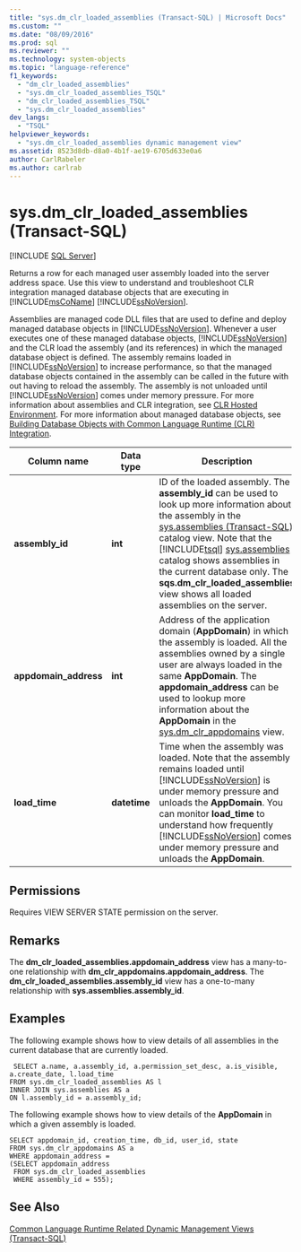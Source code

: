 ```yaml
---
title: "sys.dm_clr_loaded_assemblies (Transact-SQL) | Microsoft Docs"
ms.custom: ""
ms.date: "08/09/2016"
ms.prod: sql
ms.reviewer: ""
ms.technology: system-objects
ms.topic: "language-reference"
f1_keywords: 
  - "dm_clr_loaded_assemblies"
  - "sys.dm_clr_loaded_assemblies_TSQL"
  - "dm_clr_loaded_assemblies_TSQL"
  - "sys.dm_clr_loaded_assemblies"
dev_langs: 
  - "TSQL"
helpviewer_keywords: 
  - "sys.dm_clr_loaded_assemblies dynamic management view"
ms.assetid: 8523d8db-d8a0-4b1f-ae19-6705d633e0a6
author: CarlRabeler
ms.author: carlrab
---
```

# sys.dm_clr_loaded_assemblies (Transact-SQL)
[!INCLUDE [SQL Server](../../includes/applies-to-version/sqlserver.md)]

  Returns a row for each managed user assembly loaded into the server address space. Use this view to understand and troubleshoot CLR integration managed database objects that are executing in [!INCLUDE[msCoName](../../includes/msconame-md.md)] [!INCLUDE[ssNoVersion](../../includes/ssnoversion-md.md)].  
  
 Assemblies are managed code DLL files that are used to define and deploy managed database objects in [!INCLUDE[ssNoVersion](../../includes/ssnoversion-md.md)]. Whenever a user executes one of these managed database objects, [!INCLUDE[ssNoVersion](../../includes/ssnoversion-md.md)] and the CLR load the assembly (and its references) in which the managed database object is defined. The assembly remains loaded in [!INCLUDE[ssNoVersion](../../includes/ssnoversion-md.md)] to increase performance, so that the managed database objects contained in the assembly can be called in the future with out having to reload the assembly. The assembly is not unloaded until [!INCLUDE[ssNoVersion](../../includes/ssnoversion-md.md)] comes under memory pressure. For more information about assemblies and CLR integration, see [CLR Hosted Environment](../../relational-databases/clr-integration/clr-integration-architecture-clr-hosted-environment.md). For more information about managed database objects, see [Building Database Objects with Common Language Runtime &#40;CLR&#41; Integration](../../relational-databases/clr-integration/database-objects/building-database-objects-with-common-language-runtime-clr-integration.md).  

  
|Column name|Data type|Description|  
|-----------------|---------------|-----------------|  
|**assembly_id**|**int**|ID of the loaded assembly. The **assembly_id** can be used to look up more information about the assembly in the [sys.assemblies &#40;Transact-SQL&#41;](../../relational-databases/system-catalog-views/sys-assemblies-transact-sql.md) catalog view. Note that the [!INCLUDE[tsql](../../includes/tsql-md.md)] [sys.assemblies](../../relational-databases/system-catalog-views/sys-assemblies-transact-sql.md) catalog shows assemblies in the current database only. The **sqs.dm_clr_loaded_assemblies** view shows all loaded assemblies on the server.|  
|**appdomain_address**|**int**|Address of the application domain (**AppDomain**) in which the assembly is loaded. All the assemblies owned by a single user are always loaded in the same **AppDomain**. The **appdomain_address** can be used to lookup more information about the **AppDomain** in the [sys.dm_clr_appdomains](../../relational-databases/system-dynamic-management-views/sys-dm-clr-appdomains-transact-sql.md) view.|  
|**load_time**|**datetime**|Time when the assembly was loaded. Note that the assembly remains loaded until [!INCLUDE[ssNoVersion](../../includes/ssnoversion-md.md)] is under memory pressure and unloads the **AppDomain**. You can monitor **load_time** to understand how frequently [!INCLUDE[ssNoVersion](../../includes/ssnoversion-md.md)] comes under memory pressure and unloads the **AppDomain**.|  
  
## Permissions  
 Requires VIEW SERVER STATE permission on the server.  
  
## Remarks  
 The **dm_clr_loaded_assemblies.appdomain_address** view has a many-to-one relationship with  **dm_clr_appdomains.appdomain_address**. The **dm_clr_loaded_assemblies.assembly_id** view has a one-to-many relationship with **sys.assemblies.assembly_id**.  
  
## Examples  
 The following example shows how to view details of all assemblies in the current database that are currently loaded.  
  
```  
 SELECT a.name, a.assembly_id, a.permission_set_desc, a.is_visible, a.create_date, l.load_time   
FROM sys.dm_clr_loaded_assemblies AS l   
INNER JOIN sys.assemblies AS a  
ON l.assembly_id = a.assembly_id;  
```  
  
 The following example shows how to view details of the **AppDomain** in which a given assembly is loaded.  
  
```  
SELECT appdomain_id, creation_time, db_id, user_id, state  
FROM sys.dm_clr_appdomains AS a  
WHERE appdomain_address =   
(SELECT appdomain_address   
 FROM sys.dm_clr_loaded_assemblies  
 WHERE assembly_id = 555);  
```  
  
## See Also  
 [Common Language Runtime Related Dynamic Management Views &#40;Transact-SQL&#41;](../../relational-databases/system-dynamic-management-views/common-language-runtime-related-dynamic-management-views-transact-sql.md)  
  
  
